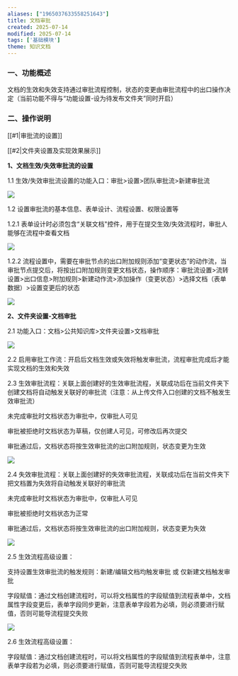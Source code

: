```yaml
---
aliases: ["1965037633558251643"]
title: 文档审批
created: 2025-07-14
modified: 2025-07-14
tags: ['基础模块']
theme: 知识文档
---
```


### 一、功能概述

文档的生效和失效支持通过审批流程控制，状态的变更由审批流程中的出口操作决定（当前功能不得与“功能设置-设为待发布文件夹”同时开启）

### 二、操作说明

[[#1|审批流的设置]]

[[#2|文件夹设置及实现效果展示]]

**1、文档生效/失效审批流的设置**

1.1 生效/失效审批流设置的功能入口：审批>设置>团队审批流>新建审批流

**![](https://myhelpdoc.oss-cn-heyuan.aliyuncs.com/mdimages/13059256ffe8ef6169c84f2640b4cb75.jpg)**

1.2 设置审批流的基本信息、表单设计、流程设置、权限设置等

1.2.1 表单设计时必须包含“关联文档"控件，用于在提交生效/失效流程时，审批人能够在流程中查看文档

![](https://myhelpdoc.oss-cn-heyuan.aliyuncs.com/mdimages/a77a04504fa2b813e31034b3c1bc20c2.jpg)

1.2.2 流程设置中，需要在审批节点的出口附加规则添加“变更状态”的动作流，当审批节点提交后，将按出口附加规则变更文档状态，操作顺序：审批流设置>流转设置>出口信息>附加规则>新建动作流>添加操作（变更状态）>选择文档（表单数据）>设置变更后的状态

![](https://myhelpdoc.oss-cn-heyuan.aliyuncs.com/mdimages/09d810b5a273a954b896d660b7522b67.jpg)

**2、文件夹设置-文档审批**

2.1 功能入口：文档>公共知识库>文件夹设置>文档审批

![](https://myhelpdoc.oss-cn-heyuan.aliyuncs.com/mdimages/79f4f2d1bbf964e83bf335e2a005d5f2.jpg)

2.2 启用审批工作流：开启后文档生效或失效将触发审批流，流程审批完成后才能实现文档的生效和失效

2.3 生效审批流程：关联上面创建好的生效审批流程，关联成功后在当前文件夹下创建文档将自动触发关联好的审批流（注意：从上传文件入口创建的文档不触发生效审批流）

未完成审批时文档状态为审批中，仅审批人可见

审批被拒绝时文档状态为草稿，仅创建人可见，可修改后再次提交

审批通过后，文档状态将按生效审批流的出口附加规则，状态变更为生效

![](https://myhelpdoc.oss-cn-heyuan.aliyuncs.com/mdimages/7fdf92efea773403eddb970743a2ed61.jpg)

2.4 失效审批流程：关联上面创建好的失效审批流程，关联成功后在当前文件夹下把文档置为失效将自动触发关联好的审批流

未完成审批时文档状态为审批中，仅审批人可见

审批被拒绝时文档状态为正常

审批通过后，文档状态将按生效审批流的出口附加规则，状态变更为失效

![](https://myhelpdoc.oss-cn-heyuan.aliyuncs.com/mdimages/efd1b4720132045330de994ad1a5830c.jpg)

2.5 生效流程高级设置：

支持设置生效审批流的触发规则：新建/编辑文档均触发审批 或 仅新建文档触发审批

字段赋值：通过文档创建流程时，可以将文档属性的字段赋值到流程表单中，文档属性字段变更后，表单字段同步更新，注意表单字段若为必填，则必须要进行赋值，否则可能导流程提交失败

![](https://myhelpdoc.oss-cn-heyuan.aliyuncs.com/mdimages/b636cb0b0c9c2efbe95bf88b049f6365.jpg)

2.6 生效流程高级设置：

字段赋值：通过文档创建流程时，可以将文档属性的字段赋值到流程表单中，注意表单字段若为必填，则必须要进行赋值，否则可能导流程提交失败

